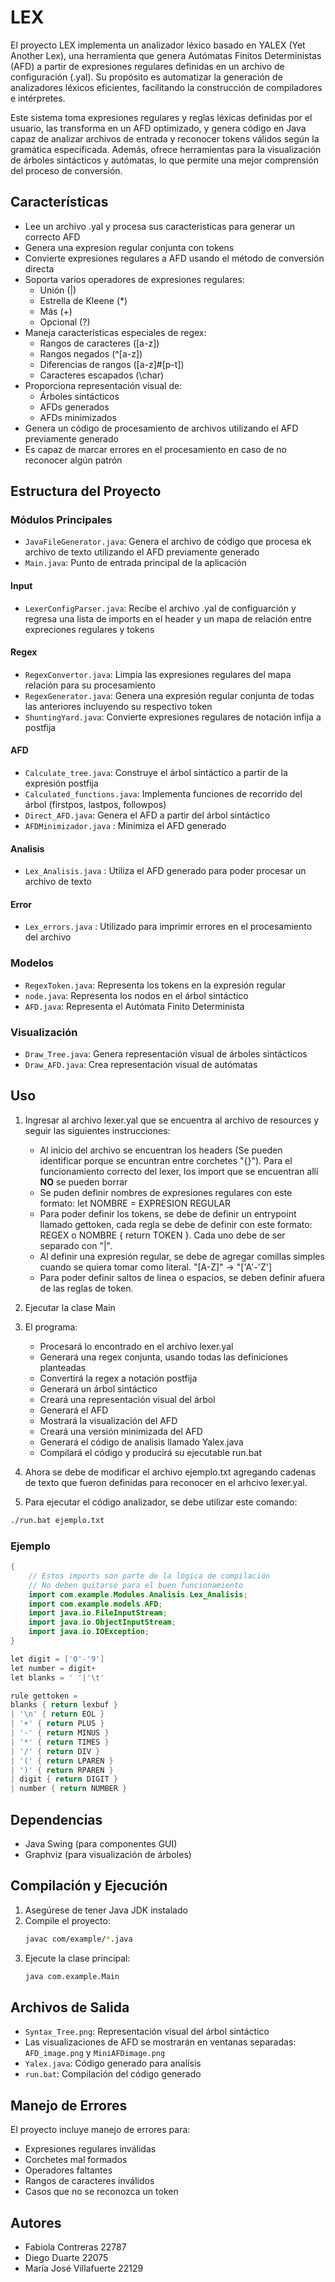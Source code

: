 # LEX

El proyecto LEX implementa un analizador léxico basado en YALEX (Yet Another Lex), una herramienta que genera Autómatas Finitos Deterministas (AFD) a partir de expresiones regulares definidas en un archivo de configuración (.yal). Su propósito es automatizar la generación de analizadores léxicos eficientes, facilitando la construcción de compiladores e intérpretes.

Este sistema toma expresiones regulares y reglas léxicas definidas por el usuario, las transforma en un AFD optimizado, y genera código en Java capaz de analizar archivos de entrada y reconocer tokens válidos según la gramática especificada. Además, ofrece herramientas para la visualización de árboles sintácticos y autómatas, lo que permite una mejor comprensión del proceso de conversión.

## Características

- Lee un archivo .yal y procesa sus caracteristicas para generar un correcto AFD
- Genera una expresion regular conjunta con tokens
- Convierte expresiones regulares a AFD usando el método de conversión directa
- Soporta varios operadores de expresiones regulares:
  - Unión (|)
  - Estrella de Kleene (*)
  - Más (+)
  - Opcional (?)
- Maneja características especiales de regex:
  - Rangos de caracteres ([a-z])
  - Rangos negados (^[a-z])
  - Diferencias de rangos ([a-z]#[p-t])
  - Caracteres escapados (\char)
- Proporciona representación visual de:
  - Árboles sintácticos
  - AFDs generados
  - AFDs minimizados
- Genera un código de procesamiento de archivos utilizando el AFD previamente generado
- Es capaz de marcar errores en el procesamiento en caso de no reconocer algún patrón

## Estructura del Proyecto

### Módulos Principales

- `JavaFileGenerator.java`: Genera el archivo de código que procesa ek archivo de texto utilizando el AFD previamente generado
- `Main.java`: Punto de entrada principal de la aplicación


#### Input

- `LexerConfigParser.java`: Recibe el archivo .yal de configuarción y regresa una lista de imports en el header y un mapa de relación entre expreciones regulares y tokens

#### Regex

- `RegexConvertor.java`: Limpia las expresiones regulares del mapa relación para su procesamiento
- `RegexGenerator.java`: Genera una expresión regular conjunta de todas las anteriores incluyendo su respectivo token
- `ShuntingYard.java`: Convierte expresiones regulares de notación infija a postfija

#### AFD

- `Calculate_tree.java`: Construye el árbol sintáctico a partir de la expresión postfija
- `Calculated_functions.java`: Implementa funciones de recorrido del árbol (firstpos, lastpos, followpos)
- `Direct_AFD.java`: Genera el AFD a partir del árbol sintáctico
- `AFDMinimizador.java` : Minimiza el AFD generado

#### Analisis

- `Lex_Analisis.java` : Utiliza el AFD generado para poder procesar un archivo de texto 

#### Error

- `Lex_errors.java` : Utilizado para imprimir errores en el procesamiento del archivo 

### Modelos

- `RegexToken.java`: Representa los tokens en la expresión regular
- `node.java`: Representa los nodos en el árbol sintáctico
- `AFD.java`: Representa el Autómata Finito Determinista

### Visualización

- `Draw_Tree.java`: Genera representación visual de árboles sintácticos
- `Draw_AFD.java`: Crea representación visual de autómatas

## Uso

1. Ingresar al archivo lexer.yal que se encuentra al archivo de resources y seguir las siguientes instrucciones:
   -  Al inicio del archivo se encuentran los headers (Se pueden identificar porque se encuntran entre corchetes "{}"). Para el funcionamiento correcto del lexer, los import que se encuentran allí **NO**   se pueden borrar
   -  Se puden definir nombres de expresiones regulares con este formato: let NOMBRE = EXPRESION REGULAR
   -  Para poder definir los tokens, se debe de definir un entrypoint llamado gettoken, cada regla se debe de definir con este formato: REGEX o NOMBRE { return TOKEN }. Cada uno debe de ser separado con      "|".
   -  Al definir una expresión regular, se debe de agregar comillas simples cuando se quiera tomar como literal. "[A-Z]" -> "['A'-'Z']
   -  Para poder definir saltos de linea o espacios, se deben definir afuera de las reglas de token. 
  
2. Ejecutar la clase Main
3. El programa:
   - Procesará lo encontrado en el archivo lexer.yal
   - Generará una regex conjunta, usando todas las definiciones planteadas
   - Convertirá la regex a notación postfija
   - Generará un árbol sintáctico
   - Creará una representación visual del árbol
   - Generará el AFD
   - Mostrará la visualización del AFD
   - Creará una versión minimizada del AFD
   - Generará el código de analisis llamado Yalex.java
   - Compilará el código y producirá su ejecutable run.bat
     
4. Ahora se debe de modificar el archivo ejemplo.txt agregando cadenas de texto que fueron definidas para reconocer en el arhcivo lexer.yal.
4. Para ejecutar el código analizador, se debe utilizar este comando:

```bash
./run.bat ejemplo.txt 
```


### Ejemplo

```java
{
    // Estos imports son parte de la lógica de compilación
    // No deben quitarse para el buen funcionamiento
    import com.example.Modules.Analisis.Lex_Analisis;
    import com.example.models.AFD;
    import java.io.FileInputStream;
    import java.io.ObjectInputStream;
    import java.io.IOException;
}

let digit = ['0'-'9']
let number = digit+
let blanks = ' '|'\t'

rule gettoken =
blanks { return lexbuf }
| '\n' { return EOL }
| '+' { return PLUS }
| '-' { return MINUS }
| '*' { return TIMES }
| '/' { return DIV }
| '(' { return LPAREN }
| ')' { return RPAREN }
| digit { return DIGIT }
| number { return NUMBER }
```

## Dependencias

- Java Swing (para componentes GUI)
- Graphviz (para visualización de árboles)

## Compilación y Ejecución

1. Asegúrese de tener Java JDK instalado
2. Compile el proyecto:
   ```bash
   javac com/example/*.java
   ```
3. Ejecute la clase principal:
   ```bash
   java com.example.Main
   ```

## Archivos de Salida

- `Syntax_Tree.png`: Representación visual del árbol sintáctico
- Las visualizaciones de AFD se mostrarán en ventanas separadas: `AFD_image.png` y  `MiniAFDimage.png`
- `Yalex.java`: Código generado para analísis
- `run.bat`: Compilación del código generado

## Manejo de Errores

El proyecto incluye manejo de errores para:
- Expresiones regulares inválidas
- Corchetes mal formados
- Operadores faltantes
- Rangos de caracteres inválidos
- Casos que no se reconozca un token

## Autores 

+ Fabiola Contreras 22787
+ Diego Duarte 22075
+ María José Villafuerte 22129
